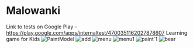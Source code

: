 # Malowanki
Link to tests on Google Play  -  https://play.google.com/apps/internaltest/4700351162027878607
Learning game for Kids
![PaintModel](https://user-images.githubusercontent.com/38262565/77476892-c36b8f80-6e1b-11ea-8a44-0a513c38bad5.jpg)
![add](https://user-images.githubusercontent.com/38262565/77476922-d5e5c900-6e1b-11ea-8deb-3f6b3b74bb4c.jpg)
![menu](https://user-images.githubusercontent.com/38262565/77477566-d92d8480-6e1c-11ea-84e2-f5b314a9ea1b.jpg)
![menu1](https://user-images.githubusercontent.com/38262565/77477577-db8fde80-6e1c-11ea-98d3-79d4767e213d.jpg)
![paint`1](https://user-images.githubusercontent.com/38262565/77477592-df236580-6e1c-11ea-911c-1ae566fc662e.jpg)
![bear](https://user-images.githubusercontent.com/38262565/77477603-e21e5600-6e1c-11ea-8fa6-bd246f290e7d.jpg)
